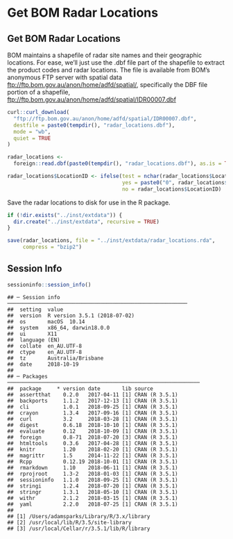 Get BOM Radar Locations
================

## Get BOM Radar Locations

BOM maintains a shapefile of radar site names and their geographic
locations. For ease, we’ll just use the .dbf file part of the shapefile
to extract the product codes and radar locations. The file is available
from BOM’s anonymous FTP server with spatial data
<ftp://ftp.bom.gov.au/anon/home/adfd/spatial/>, specifically the DBF
file portion of a shapefile,
<ftp://ftp.bom.gov.au/anon/home/adfd/spatial/IDR00007.dbf>

``` r
curl::curl_download(
  "ftp://ftp.bom.gov.au/anon/home/adfd/spatial/IDR00007.dbf",
  destfile = paste0(tempdir(), "radar_locations.dbf"),
  mode = "wb",
  quiet = TRUE
)

radar_locations <-
  foreign::read.dbf(paste0(tempdir(), "radar_locations.dbf"), as.is = TRUE)

radar_locations$LocationID <- ifelse(test = nchar(radar_locations$LocationID) == 1, 
                                     yes = paste0("0", radar_locations$LocationID), 
                                     no = radar_locations$LocationID)
```

Save the radar locations to disk for use in the R package.

``` r
if (!dir.exists("../inst/extdata")) {
  dir.create("../inst/extdata", recursive = TRUE)
}

save(radar_locations, file = "../inst/extdata/radar_locations.rda",
     compress = "bzip2")
```

## Session Info

``` r
sessioninfo::session_info()
```

    ## ─ Session info ──────────────────────────────────────────────────────────
    ##  setting  value                       
    ##  version  R version 3.5.1 (2018-07-02)
    ##  os       macOS  10.14                
    ##  system   x86_64, darwin18.0.0        
    ##  ui       X11                         
    ##  language (EN)                        
    ##  collate  en_AU.UTF-8                 
    ##  ctype    en_AU.UTF-8                 
    ##  tz       Australia/Brisbane          
    ##  date     2018-10-19                  
    ## 
    ## ─ Packages ──────────────────────────────────────────────────────────────
    ##  package     * version date       lib source        
    ##  assertthat    0.2.0   2017-04-11 [1] CRAN (R 3.5.1)
    ##  backports     1.1.2   2017-12-13 [1] CRAN (R 3.5.1)
    ##  cli           1.0.1   2018-09-25 [1] CRAN (R 3.5.1)
    ##  crayon        1.3.4   2017-09-16 [1] CRAN (R 3.5.1)
    ##  curl          3.2     2018-03-28 [1] CRAN (R 3.5.1)
    ##  digest        0.6.18  2018-10-10 [1] CRAN (R 3.5.1)
    ##  evaluate      0.12    2018-10-09 [1] CRAN (R 3.5.1)
    ##  foreign       0.8-71  2018-07-20 [3] CRAN (R 3.5.1)
    ##  htmltools     0.3.6   2017-04-28 [1] CRAN (R 3.5.1)
    ##  knitr         1.20    2018-02-20 [1] CRAN (R 3.5.1)
    ##  magrittr      1.5     2014-11-22 [1] CRAN (R 3.5.1)
    ##  Rcpp          0.12.19 2018-10-01 [1] CRAN (R 3.5.1)
    ##  rmarkdown     1.10    2018-06-11 [1] CRAN (R 3.5.1)
    ##  rprojroot     1.3-2   2018-01-03 [1] CRAN (R 3.5.1)
    ##  sessioninfo   1.1.0   2018-09-25 [1] CRAN (R 3.5.1)
    ##  stringi       1.2.4   2018-07-20 [1] CRAN (R 3.5.1)
    ##  stringr       1.3.1   2018-05-10 [1] CRAN (R 3.5.1)
    ##  withr         2.1.2   2018-03-15 [1] CRAN (R 3.5.1)
    ##  yaml          2.2.0   2018-07-25 [1] CRAN (R 3.5.1)
    ## 
    ## [1] /Users/adamsparks/Library/R/3.x/library
    ## [2] /usr/local/lib/R/3.5/site-library
    ## [3] /usr/local/Cellar/r/3.5.1/lib/R/library

